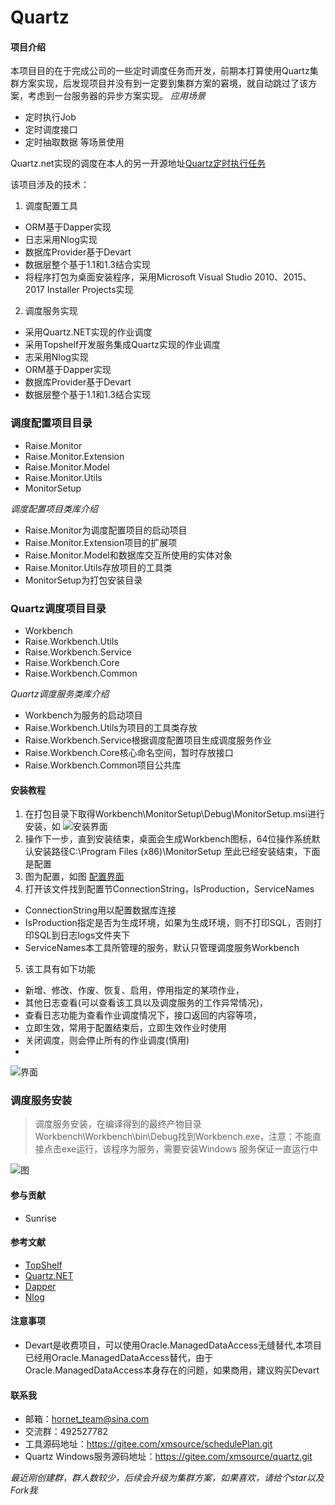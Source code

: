 # Quartz

#### 项目介绍
本项目目的在于完成公司的一些定时调度任务而开发，前期本打算使用Quartz集群方案实现，后发现项目并没有到一定要到集群方案的窘境，就自动跳过了该方案，考虑到一台服务器的异步方案实现。
*应用场景*
- 定时执行Job
- 定时调度接口
- 定时抽取数据 等场景使用

Quartz.net实现的调度在本人的另一开源地址[Quartz定时执行任务](https://gitee.com/xmsource/quartz.git)

该项目涉及的技术：
1. 调度配置工具

- ORM基于Dapper实现
- 日志采用Nlog实现
- 数据库Provider基于Devart
- 数据层整个基于1.1和1.3结合实现
- 将程序打包为桌面安装程序，采用Microsoft Visual Studio 2010、2015、2017 Installer Projects实现
2. 调度服务实现
- 采用Quartz.NET实现的作业调度
- 采用Topshelf开发服务集成Quartz实现的作业调度
- 志采用Nlog实现
- ORM基于Dapper实现
- 数据库Provider基于Devart
-  数据层整个基于1.1和1.3结合实现

### 调度配置项目目录

- Raise.Monitor
- Raise.Monitor.Extension
- Raise.Monitor.Model
- Raise.Monitor.Utils
- MonitorSetup

*调度配置项目类库介绍*
- Raise.Monitor为调度配置项目的启动项目
- Raise.Monitor.Extension项目的扩展项
- Raise.Monitor.Model和数据库交互所使用的实体对象
- Raise.Monitor.Utils存放项目的工具类
- MonitorSetup为打包安装目录

### Quartz调度项目目录
- Workbench
- Raise.Workbench.Utils
- Raise.Workbench.Service
- Raise.Workbench.Core
- Raise.Workbench.Common

*Quartz调度服务类库介绍*
- Workbench为服务的启动项目
- Raise.Workbench.Utils为项目的工具类存放
- Raise.Workbench.Service根据调度配置项目生成调度服务作业
- Raise.Workbench.Core核心命名空间，暂时存放接口
- Raise.Workbench.Common项目公共库

#### 安装教程
1. 在打包目录下取得Workbench\MonitorSetup\Debug\MonitorSetup.msi进行安装，如 
![安装界面](https://gitee.com/xmsource/workbench/attach_files/download?i=156644&u=http%3A%2F%2Ffiles.git.oschina.net%2Fgroup1%2FM00%2F04%2F7C%2FPaAvDFtmwzmAT3U7AAE0fkBb4Zc068.jpg%3Ftoken%3D5cd8c957aa8dcccaec31c2f7ef0eae70%26ts%3D1533463905%26attname%3D1.jpg)
2. 操作下一步，直到安装结束，桌面会生成Workbench图标，64位操作系统默认安装路径C:\Program Files (x86)\MonitorSetup
至此已经安装结束，下面是配置
3. 图为配置，如图
  [配置界面](https://gitee.com/xmsource/workbench/attach_files/download?i=156645&u=http%3A%2F%2Ffiles.git.oschina.net%2Fgroup1%2FM00%2F04%2F7C%2FPaAvDFtmw0KAf6s3AAI_f3Zq6pc872.jpg%3Ftoken%3D7f19c318296a36e673198a50b9696507%26ts%3D1533462784%26attname%3D2..jpg)
4. 打开该文件找到配置节ConnectionString，IsProduction，ServiceNames
- ConnectionString用以配置数据库连接
- IsProduction指定是否为生成环境，如果为生成环境，则不打印SQL，否则打印SQL到日志logs文件夹下
- ServiceNames本工具所管理的服务，默认只管理调度服务Workbench
5. 该工具有如下功能
- 新增、修改、作废、恢复、启用，停用指定的某项作业，
- 其他日志查看(可以查看该工具以及调度服务的工作异常情况)，
- 查看日志功能为查看作业调度情况下，接口返回的内容等项，
- 立即生效，常用于配置结束后，立即生效作业时使用
- 关闭调度，则会停止所有的作业调度(慎用)
- 
![界面](https://gitee.com/xmsource/workbench/attach_files/download?i=156646&u=http%3A%2F%2Ffiles.git.oschina.net%2Fgroup1%2FM00%2F04%2F7C%2FPaAvDFtmw0uAPzqMAAUJXN2KZCE174.jpg%3Ftoken%3Def94e155b6b19da8560006fbdd120275%26ts%3D1533462784%26attname%3D3.jpg)

### 调度服务安装
> 调度服务安装，在编译得到的最终产物目录Workbench\Workbench\bin\Debug找到Workbench.exe，注意：不能直接点击exe运行，该程序为服务，需要安装Windows 服务保证一直运行中

![图](https://gitee.com/xmsource/workbench/attach_files/download?i=156651&u=http%3A%2F%2Ffiles.git.oschina.net%2Fgroup1%2FM00%2F04%2F7C%2FPaAvDFtmy62ASTnFAAL0zI1VmbI992.jpg%3Ftoken%3De39e1d2c85986d2c21f8b8fd097d9cba%26ts%3D1533463469%26attname%3D4.jpg)


#### 参与贡献

- Sunrise

#### 参考文献
- [TopShelf](http://topshelf-project.com/)
- [Quartz.NET](https://www.quartz-scheduler.net/)
- [Dapper](https://www.nuget.org/packages/Dapper/)
- [Nlog](http://nlog-project.org/)

#### 注意事项
- Devart是收费项目，可以使用Oracle.ManagedDataAccess无缝替代,本项目已经用Oracle.ManagedDataAccess替代，由于Oracle.ManagedDataAccess本身存在的问题，如果商用，建议购买Devart

#### 联系我
- 邮箱：hornet_team@sina.com
- 交流群：492527782 
- 工具源码地址：https://gitee.com/xmsource/schedulePlan.git
- Quartz Windows服务源码地址：https://gitee.com/xmsource/quartz.git

*最近刚创建群，群人数较少，后续会升级为集群方案，如果喜欢，请给个star以及Fork我*